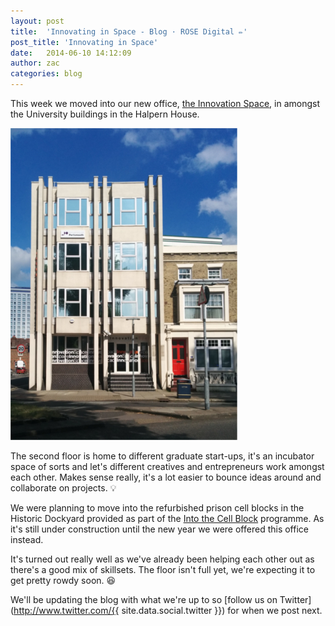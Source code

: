 ```yaml
---
layout: post
title:  'Innovating in Space - Blog · ROSE Digital ✏'
post_title: 'Innovating in Space'
date:   2014-06-10 14:12:09
author: zac
categories: blog
---
```


This week we moved into our new office, [the Innovation Space](http://www.ris.port.ac.uk/innovationspace/), in amongst the University buildings in the Halpern House.

[<img class="img-right" src="/assets/InnovationSpace.jpg" alt="The Innovation Space, Halpern House">](/assets/InnovationSpace-Large.jpg)

The second floor is home to different graduate start-ups, it's an incubator space of sorts and let's different creatives and entrepreneurs work amongst each other. Makes sense really, it's a lot easier to bounce ideas around and collaborate on projects. :bulb:

We were planning to move into the refurbished prison cell blocks in the Historic Dockyard provided as part of the [Into the Cell Block](http://www.port.ac.uk/uopnews/2014/04/25/into-the-cell-block-creative-and-digital-start-ups/) programme. As it's still under construction until the new year we were offered this office instead.

It's turned out really well as we've already been helping each other out as there's a good mix of skillsets. The floor isn't full yet, we're expecting it to get pretty rowdy soon. :laughing:

We'll be updating the blog with what we're up to so [follow us on Twitter](http://www.twitter.com/{{ site.data.social.twitter }}) for when we post next.
